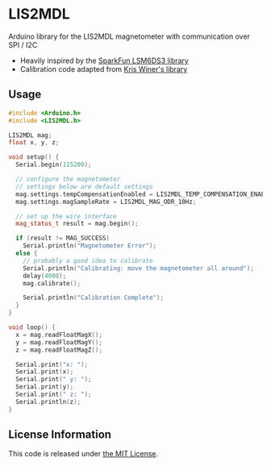 # LIS2MDL

Arduino library for the LIS2MDL magnetometer with communication over SPI / I2C

* Heavily inspired by the [SparkFun LSM6DS3 library](https://github.com/sparkfun/SparkFun_LSM6DS3_Arduino_Library)
* Calibration code adapted from [Kris Winer's library](https://github.com/kriswiner/LSM6DSM_LIS2MDL_LPS22HB)

## Usage

```c++
#include <Arduino.h>
#include <LIS2MDL.h>

LIS2MDL mag;
float x, y, z;

void setup() {
  Serial.begin(115200);

  // configure the magnetometer
  // settings below are default settings
  mag.settings.tempCompensationEnabled = LIS2MDL_TEMP_COMPENSATION_ENABLED;
  mag.settings.magSampleRate = LIS2MDL_MAG_ODR_10Hz;

  // set up the wire interface
  mag_status_t result = mag.begin();

  if (result != MAG_SUCCESS)
    Serial.println("Magnetometer Error");
  else {
    // probably a good idea to calibrate
    Serial.println("Calibrating: move the magnetometer all around");
    delay(4000);
    mag.calibrate();

    Serial.println("Calibration Complete");
  }
}

void loop() {
  x = mag.readFloatMagX();
  y = mag.readFloatMagY();
  z = mag.readFloatMagZ();

  Serial.print("x: ");
  Serial.print(x);
  Serial.print(" y: ");
  Serial.print(y);
  Serial.print(" z: ");
  Serial.println(z);
}
```

## License Information

This code is released under [the MIT License](LICENSE.md).